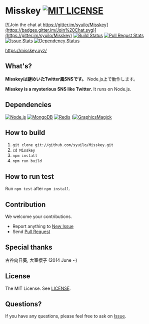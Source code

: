 # Misskey [![MIT LICENSE](http://img.shields.io/badge/license-MIT-brightgreen.svg)](LICENSE)

[![Join the chat at https://gitter.im/syuilo/Misskey](https://badges.gitter.im/Join%20Chat.svg)](https://gitter.im/syuilo/Misskey)
[![Build Status](https://travis-ci.org/syuilo/Misskey.svg)](https://travis-ci.org/syuilo/Misskey)
[![Pull Requst Stats](http://issuestats.com/github/syuilo/Misskey/badge/pr?style=flat)](http://issuestats.com/github/syuilo/Misskey)
[![Issue Stats](http://issuestats.com/github/syuilo/Misskey/badge/issue?style=flat)](http://issuestats.com/github/syuilo/Misskey)
[![Dependency Status](https://gemnasium.com/syuilo/Misskey.svg)](https://gemnasium.com/syuilo/Misskey)

https://misskey.xyz/

## What's?
**Misskeyは謎めいたTwitter風SNSです。**
Node.js上で動作します。

**Misskey is a mysterious SNS like Twitter.**
It runs on Node.js.

## Dependencies
[![Node.js](https://img.shields.io/badge/Node.js-0.12.0-blue.svg)](https://nodejs.org)
[![MongoDB](https://img.shields.io/badge/MongoDB-2.6.9-blue.svg)](https://www.mongodb.org)
[![Redis](https://img.shields.io/badge/Redis-2.8.19-blue.svg)](http://redis.io)
([![GraphicsMagick](https://img.shields.io/badge/GraphicsMagick-1.3.20-blue.svg)](http://www.graphicsmagick.org)

## How to build
1. `git clone git://github.com/syuilo/Misskey.git`
2. `cd Misskey`
3. `npm install`
4. `npm run build`

## How to run test
Run `npm test` after `npm install`.

## Contribution
We welcome your contributions.

* Report anything to [New Issue](https://github.com/syuilo/Misskey/issues/new)
* Send [Pull Request](https://github.com/syuilo/Misskey/pulls)

## Special thanks
古谷向日葵, 大室櫻子 (2014 June ~)

## License
The MIT License. See [LICENSE](LICENSE).

## Questions?
If you have any questions, please feel free to ask on [Issue](https://github.com/syuilo/Misskey/issues).
